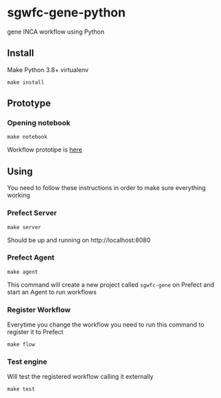 # sgwfc-gene-python
gene INCA workflow using Python

## Install
Make Python 3.8+ virtualenv

```
make install
```

## Prototype

### Opening notebook

```
make notebook
```

Workflow prototipe is [here](workflow.ipynb)

## Using

You need to follow these instructions in order to make sure everything working

### Prefect Server

```
make server
```

Should be up and running on http://localhost:8080

### Prefect Agent

```
make agent
```
This command will create a new project called `sgwfc-gene` on Prefect and start an Agent to run workflows

### Register Workflow

Everytime you change the workflow you need to run this command to register it to Prefect

```
make flow
```

### Test engine

Will test the registered workflow calling it externally

```
make test
```